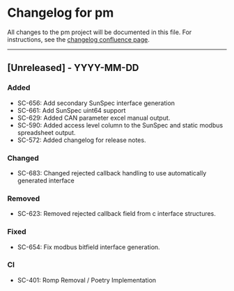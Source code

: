 # Changelog for pm

All changes to the pm project will be documented in this file.
For instructions, see the [changelog confluence page](https://epcpower.atlassian.net/l/c/zM7wz0at).

-------------------------------------------------------------------------------

## [Unreleased] - YYYY-MM-DD

### Added
- SC-656: Add secondary SunSpec interface generation
- SC-661: Add SunSpec uint64 support
- SC-629: Added CAN parameter excel manual output.
- SC-590: Added access level column to the SunSpec and static modbus spreadsheet output.
- SC-572: Added changelog for release notes.

### Changed

- SC-683: Changed rejected callback handling to use automatically generated interface

### Removed

- SC-623: Removed rejected callback field from c interface structures.

### Fixed

- SC-654: Fix modbus bitfield interface generation.

### CI

- SC-401: Romp Removal / Poetry Implementation
